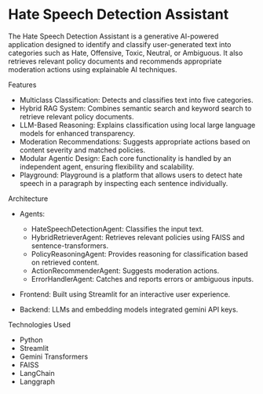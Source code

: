 # Hate Speech Detection Assistant
The Hate Speech Detection Assistant is a generative AI-powered application designed to identify and classify user-generated text into categories such as Hate, Offensive, Toxic, Neutral, or Ambiguous. It also retrieves relevant policy documents and recommends appropriate moderation actions using explainable AI techniques.

Features
- Multiclass Classification: Detects and classifies text into five categories.
- Hybrid RAG System: Combines semantic search and keyword search to retrieve relevant policy documents.
- LLM-Based Reasoning: Explains classification using local large language models for enhanced transparency.
- Moderation Recommendations: Suggests appropriate actions based on content severity and matched policies.
- Modular Agentic Design: Each core functionality is handled by an independent agent, ensuring flexibility and scalability.
- Playground: Playground is a platform that allows users to detect hate speech in a paragraph by inspecting each sentence individually.

Architecture
- Agents:
  - HateSpeechDetectionAgent: Classifies the input text.
  - HybridRetrieverAgent: Retrieves relevant policies using FAISS and sentence-transformers.
  - PolicyReasoningAgent: Provides reasoning for classification based on retrieved content.
  - ActionRecommenderAgent: Suggests moderation actions.
  - ErrorHandlerAgent: Catches and reports errors or ambiguous inputs.

- Frontend: Built using Streamlit for an interactive user experience.
- Backend: LLMs and embedding models integrated gemini API keys.

Technologies Used
- Python
- Streamlit
- Gemini Transformers
- FAISS
- LangChain
- Langgraph
